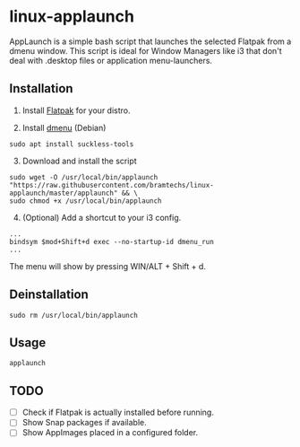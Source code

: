 # linux-applaunch 

AppLaunch is a simple bash script that launches the selected Flatpak from a dmenu window. 
This script is ideal for Window Managers like i3 that don't deal with .desktop files or application menu-launchers.

## Installation

1) Install [Flatpak](https://flatpak.org/setup/) for your distro.

2) Install [dmenu](https://tools.suckless.org/dmenu/) (Debian)
```console
sudo apt install suckless-tools 
```
3) Download and install the script
```console
sudo wget -O /usr/local/bin/applaunch "https://raw.githubusercontent.com/bramtechs/linux-applaunch/master/applaunch" && \
sudo chmod +x /usr/local/bin/applaunch
```
4) (Optional) Add a shortcut to your i3 config.
```
...
bindsym $mod+Shift+d exec --no-startup-id dmenu_run
...
```
The menu will show by pressing WIN/ALT + Shift + d.

## Deinstallation
```console
sudo rm /usr/local/bin/applaunch
```

## Usage
```console
applaunch
```

## TODO
- [ ] Check if Flatpak is actually installed before running.
- [ ] Show Snap packages if available.
- [ ] Show AppImages placed in a configured folder.
